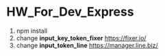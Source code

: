 # HW_For_Dev_Express
1. npm install
2. change **input_key_token_fixer** https://fixer.io/
3. change **input_token_line** https://manager.line.biz/
